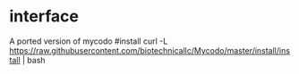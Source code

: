 # interface
A ported version of mycodo
#install
curl -L https://raw.githubusercontent.com/biotechnicallc/Mycodo/master/install/install | bash